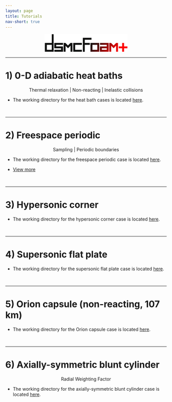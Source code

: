```yaml
---
layout: page
title: Tutorials
nav-short: true
---
```

  
<p align="center">
  <img src="/docs/img/logos/dsmcFoamPlusLogo.png" width="260">
</p>

---  

# 1) 0-D adiabatic heat baths

<p align="center">
Thermal relaxation | Non-reacting | Inelastic collisions
</p>

+ The working directory for the heat bath cases is located [here](https://github.com/vincentcasseau/hyStrath/tree/master/run/hyStrath/dsmcFoam%2B/thermalRelaxation).  

<br>

---

# 2) Freespace periodic

<p align="center">
Sampling | Periodic boundaries
</p>

+ The working directory for the freespace periodic case is located [here](https://github.com/vincentcasseau/hyStrath/tree/master/run/hyStrath/dsmcFoam%2B/threeDimensional/freeSpacePeriodic).  

+ [View more](https://vincentcasseau.github.io/tutos-dsmcfoam-freespace)

<br>

---  

# 3) Hypersonic corner

<p align="center">

</p>

+ The working directory for the hypersonic corner case is located [here](https://github.com/vincentcasseau/hyStrath/tree/master/run/hyStrath/dsmcFoam%2B/threeDimensional/hypersonicCorner).  

<br>

---  

# 4) Supersonic flat plate

<p align="center">

</p>

+ The working directory for the supersonic flat plate case is located [here](https://github.com/vincentcasseau/hyStrath/tree/master/run/hyStrath/dsmcFoam%2B/twoDimensional/supersonicFlatPlate).  

<br>

---  

# 5) Orion capsule (non-reacting, 107 km)

<p align="center">

</p>

+ The working directory for the Orion capsule case is located [here](https://github.com/vincentcasseau/hyStrath/tree/master/run/hyStrath/dsmcFoam%2B/threeDimensional/orion107kmNR).  

<br>

---  

# 6) Axially-symmetric blunt cylinder

<p align="center">
Radial Weighting Factor
</p>

+ The working directory for the axially-symmetric blunt cylinder case is located [here](https://github.com/vincentcasseau/hyStrath/tree/master/run/hyStrath/dsmcFoam%2B/axisymmetric/axisymmetricFlatnosedCylinder).  

